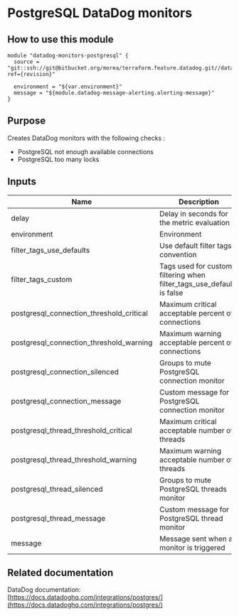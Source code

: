 PostgreSQL DataDog monitors
======================

How to use this module
----------------------

```
module "datadog-monitors-postgresql" {
  source = "git::ssh://git@bitbucket.org/morea/terraform.feature.datadog.git//databases/postgresql?ref={revision}"

  environment = "${var.environment}"
  message = "${module.datadog-message-alerting.alerting-message}"
}

```
Purpose
-------
Creates DataDog monitors with the following checks :

* PostgreSQL not enough available connections
* PostgreSQL too many locks

Inputs
------

| Name | Description | Type | Default | Required |
|------|-------------|:----:|:-----:|:-----:|
| delay | Delay in seconds for the metric evaluation | string | `15` | no |
| environment | Environment | string | - | yes |
| filter_tags_use_defaults | Use default filter tags convention | string | `true` | no |
| filter_tags_custom | Tags used for custom filtering when filter_tags_use_defaults is false | string | `*` | no |
| postgresql_connection_threshold_critical | Maximum critical acceptable percent of connections | string | `80` | no |
| postgresql_connection_threshold_warning | Maximum warning acceptable percent of connections | string | `70` | no |
| postgresql_connection_silenced | Groups to mute PostgreSQL connection monitor | map | `<map>` | no |
| postgresql_connection_message | Custom message for PostgreSQL connection monitor | string | `` | no |
| postgresql_thread_threshold_critical | Maximum critical acceptable number of threads | string | `500` | no |
| postgresql_thread_threshold_warning | Maximum warning acceptable number of threads | string | `400` | no |
| postgresql_thread_silenced | Groups to mute PostgreSQL threads monitor | map | `<map>` | no |
| postgresql_thread_message | Custom message for PostgreSQL thread monitor | string | `` | no |
| message | Message sent when a monitor is triggered | string | - | yes |

Related documentation
---------------------

DataDog documentation: [https://docs.datadoghq.com/integrations/postgres/](https://docs.datadoghq.com/integrations/postgres/)
